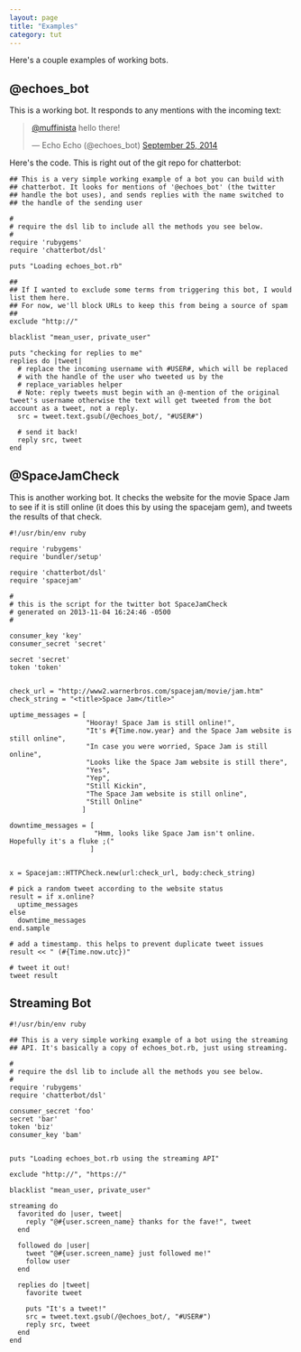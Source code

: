 ```yaml
---
layout: page
title: "Examples"
category: tut
---
```


Here's a couple examples of working bots.

@echoes_bot
-----------

This is a working bot. It responds to any mentions with the incoming
text:

<blockquote class="twitter-tweet" lang="en"><p><a href="https://twitter.com/muffinista">@muffinista</a> hello there!</p>&mdash; Echo Echo (@echoes_bot) <a href="https://twitter.com/echoes_bot/status/515166110950256640">September 25, 2014</a></blockquote>
<script async src="//platform.twitter.com/widgets.js" charset="utf-8"></script>

Here's the code. This is right out of the git repo for chatterbot:

```
## This is a very simple working example of a bot you can build with
## chatterbot. It looks for mentions of '@echoes_bot' (the twitter
## handle the bot uses), and sends replies with the name switched to
## the handle of the sending user

#
# require the dsl lib to include all the methods you see below.
#
require 'rubygems'
require 'chatterbot/dsl'

puts "Loading echoes_bot.rb"

##
## If I wanted to exclude some terms from triggering this bot, I would list them here.
## For now, we'll block URLs to keep this from being a source of spam
##
exclude "http://"

blacklist "mean_user, private_user"

puts "checking for replies to me"
replies do |tweet|
  # replace the incoming username with #USER#, which will be replaced
  # with the handle of the user who tweeted us by the
  # replace_variables helper
  # Note: reply tweets must begin with an @-mention of the original tweet's username otherwise the text will get tweeted from the bot account as a tweet, not a reply.
  src = tweet.text.gsub(/@echoes_bot/, "#USER#")  

  # send it back!
  reply src, tweet
end
```


@SpaceJamCheck
--------------

This is another working bot. It checks the website for the movie Space
Jam to see if it is still online (it does this by using the spacejam
gem), and tweets the results of that check.


```
#!/usr/bin/env ruby

require 'rubygems'
require 'bundler/setup'

require 'chatterbot/dsl'
require 'spacejam'

#
# this is the script for the twitter bot SpaceJamCheck
# generated on 2013-11-04 16:24:46 -0500
#

consumer_key 'key'
consumer_secret 'secret'

secret 'secret'
token 'token'


check_url = "http://www2.warnerbros.com/spacejam/movie/jam.htm"
check_string = "<title>Space Jam</title>"

uptime_messages = [
                   "Hooray! Space Jam is still online!",
                   "It's #{Time.now.year} and the Space Jam website is still online",
                   "In case you were worried, Space Jam is still online",
                   "Looks like the Space Jam website is still there",
                   "Yes",
                   "Yep",
                   "Still Kickin",
                   "The Space Jam website is still online",
                   "Still Online"
                  ]

downtime_messages = [
                     "Hmm, looks like Space Jam isn't online. Hopefully it's a fluke ;("
                    ]


x = Spacejam::HTTPCheck.new(url:check_url, body:check_string)

# pick a random tweet according to the website status
result = if x.online?
  uptime_messages
else
  downtime_messages
end.sample

# add a timestamp. this helps to prevent duplicate tweet issues
result << " (#{Time.now.utc})"

# tweet it out!
tweet result
```


Streaming Bot
--------------


```
#!/usr/bin/env ruby

## This is a very simple working example of a bot using the streaming
## API. It's basically a copy of echoes_bot.rb, just using streaming.

#
# require the dsl lib to include all the methods you see below.
#
require 'rubygems'
require 'chatterbot/dsl'

consumer_secret 'foo'
secret 'bar'
token 'biz'
consumer_key 'bam'


puts "Loading echoes_bot.rb using the streaming API"

exclude "http://", "https://"

blacklist "mean_user, private_user"

streaming do
  favorited do |user, tweet|
    reply "@#{user.screen_name} thanks for the fave!", tweet
  end

  followed do |user|
    tweet "@#{user.screen_name} just followed me!"
    follow user
  end

  replies do |tweet|
    favorite tweet

    puts "It's a tweet!"
    src = tweet.text.gsub(/@echoes_bot/, "#USER#")  
    reply src, tweet
  end
end

```
